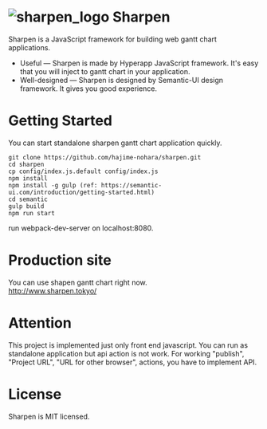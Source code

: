 # ![sharpen_logo](http://www.sharpen.tokyo/assets/images/logo_small.png?t=1) Sharpen
Sharpen is a JavaScript framework for building web gantt chart applications.

* Useful — Sharpen is made by Hyperapp JavaScript framework. It's easy that you will inject to gantt chart in your application.
* Well-designed — Sharpen is designed by Semantic-UI design framework. It gives you good experience.
  
# Getting Started
You can start standalone sharpen gantt chart application quickly.
```
git clone https://github.com/hajime-nohara/sharpen.git
cd sharpen
cp config/index.js.default config/index.js
npm install
npm install -g gulp (ref: https://semantic-ui.com/introduction/getting-started.html) 
cd semantic
gulp build
npm run start
```
run webpack-dev-server on localhost:8080.

# Production site
You can use shapen gantt chart right now.  
http://www.sharpen.tokyo/

# Attention
This project is implemented just only front end javascript.
You can run as standalone application but api action is not work.
For working "publish", "Project URL", "URL for other browser", actions, you have to implement API.

# License
Sharpen is MIT licensed.
